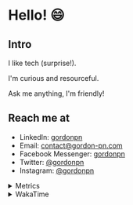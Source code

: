 # Hello! 😄

## Intro

I like tech (surprise!).

I'm curious and resourceful.

Ask me anything, I'm friendly!

## Reach me at

- LinkedIn: [gordonpn](https://www.linkedin.com/in/gordonpn/)
- Email: [contact@gordon-pn.com](mailto:contact@gordon-pn.com)
- Facebook Messenger: [gordonpn](https://www.messenger.com/t/Gordonpn)
- Twitter: [@gordonpn](https://twitter.com/Gordonpn)
- Instagram: [@gordonpn](https://www.instagram.com/gordonpn/)

<details>
  <summary>Metrics</summary>

  <img align="center" src="https://github.com/gordonpn/gordonpn/blob/master/github-metrics.svg" alt="GitHub Metrics">

</details>

<details>
  <summary>WakaTime</summary>

  <!--START_SECTION:waka-->
📊 **This Week I Spent My Time On** 

```text
💬 Programming Languages: 
Java                     9 hrs 4 mins        ████████████████████░░░░░   79.23 % 
XML                      43 mins             ██░░░░░░░░░░░░░░░░░░░░░░░   06.37 % 
JSON                     33 mins             █░░░░░░░░░░░░░░░░░░░░░░░░   04.82 % 
ANTLR v4 grammar file    28 mins             █░░░░░░░░░░░░░░░░░░░░░░░░   04.16 % 
Makefile                 25 mins             █░░░░░░░░░░░░░░░░░░░░░░░░   03.76 % 

🔥 Editors: 
Intellijidea             10 hrs 53 mins      ████████████████████████░   95.08 % 
VS Code                  33 mins             █░░░░░░░░░░░░░░░░░░░░░░░░   04.92 % 
```


 Last Updated on 25/02/2024 10:16:55 UTC
<!--END_SECTION:waka-->
</details>

